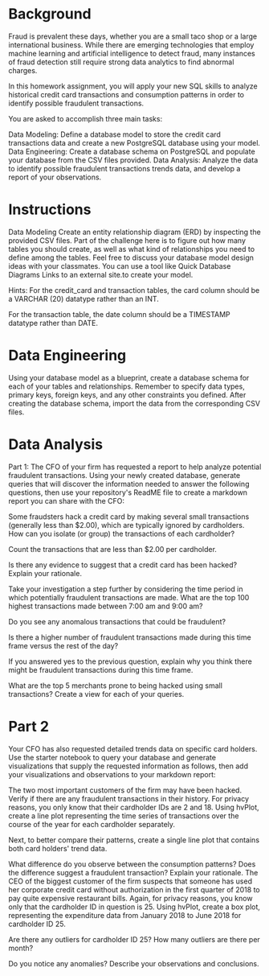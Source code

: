 # Background
Fraud is prevalent these days, whether you are a small taco shop or a large international business. While there are emerging technologies that employ machine learning and artificial intelligence to detect fraud, many instances of fraud detection still require strong data analytics to find abnormal charges.

In this homework assignment, you will apply your new SQL skills to analyze historical credit card transactions and consumption patterns in order to identify possible fraudulent transactions.

You are asked to accomplish three main tasks:

 Data Modeling: Define a database model to store the credit card transactions data and create a new PostgreSQL database using your model.
 Data Engineering: Create a database schema on PostgreSQL and populate your database from the CSV files provided.
 Data Analysis: Analyze the data to identify possible fraudulent transactions trends data, and develop a report of your observations.

# Instructions
Data Modeling
Create an entity relationship diagram (ERD) by inspecting the provided CSV files. Part of the challenge here is to figure out how many tables you should create, as well as what kind of relationships you need to define among the tables. Feel free to discuss your database model design ideas with your classmates. You can use a tool like Quick Database Diagrams Links to an external site.to create your model.

Hints:
For the credit_card and transaction tables, the card column should be a VARCHAR (20) datatype rather than an INT.

For the transaction table, the date column should be a TIMESTAMP datatype rather than DATE.

# Data Engineering
Using your database model as a blueprint, create a database schema for each of your tables and relationships. Remember to specify data types, primary keys, foreign keys, and any other constraints you defined. After creating the database schema, import the data from the corresponding CSV files.

# Data Analysis
Part 1:
The CFO of your firm has requested a report to help analyze potential fraudulent transactions. Using your newly created database, generate queries that will discover the information needed to answer the following questions, then use your repository's ReadME file to create a markdown report you can share with the CFO:

Some fraudsters hack a credit card by making several small transactions (generally less than $2.00), which are typically ignored by cardholders.
How can you isolate (or group) the transactions of each cardholder?

Count the transactions that are less than $2.00 per cardholder.

Is there any evidence to suggest that a credit card has been hacked? Explain your rationale.

Take your investigation a step further by considering the time period in which potentially fraudulent transactions are made.
What are the top 100 highest transactions made between 7:00 am and 9:00 am?

Do you see any anomalous transactions that could be fraudulent?

Is there a higher number of fraudulent transactions made during this time frame versus the rest of the day?

If you answered yes to the previous question, explain why you think there might be fraudulent transactions during this time frame.

What are the top 5 merchants prone to being hacked using small transactions?
Create a view for each of your queries.
# Part 2
Your CFO has also requested detailed trends data on specific card holders. Use the starter notebook to query your database and generate visualizations that supply the requested information as follows, then add your visualizations and observations to your markdown report:

The two most important customers of the firm may have been hacked. Verify if there are any fraudulent transactions in their history. For privacy reasons, you only know that their cardholder IDs are 2 and 18.
Using hvPlot, create a line plot representing the time series of transactions over the course of the year for each cardholder separately.

Next, to better compare their patterns, create a single line plot that contains both card holders' trend data.

What difference do you observe between the consumption patterns? Does the difference suggest a fraudulent transaction? Explain your rationale.
The CEO of the biggest customer of the firm suspects that someone has used her corporate credit card without authorization in the first quarter of 2018 to pay quite expensive restaurant bills. Again, for privacy reasons, you know only that the cardholder ID in question is 25.
Using hvPlot, create a box plot, representing the expenditure data from January 2018 to June 2018 for cardholder ID 25.

Are there any outliers for cardholder ID 25? How many outliers are there per month?

Do you notice any anomalies? Describe your observations and conclusions.
